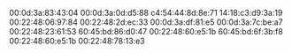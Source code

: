 00:0d:3a:83:43:04
00:0d:3a:0d:d5:88
c4:54:44:8d:8e:71
14:18:c3:d9:3a:19
00:22:48:06:97:84
00:22:48:2d:ec:33
00:0d:3a:df:81:e5
00:0d:3a:7c:be:a7
00:22:48:23:61:53
60:45:bd:86:d0:47
00:22:48:60:e5:1b
60:45:bd:6f:3b:f8
00:22:48:60:e5:1b
00:22:48:78:13:e3



